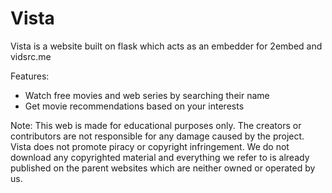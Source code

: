 # Vista

Vista is a website built on flask which acts as an embedder for 2embed and vidsrc.me

Features:
- Watch free movies and web series by searching their name
- Get movie recommendations based on your interests

Note: This web is made for educational purposes only. The creators or contributors are not responsible for any damage caused by the project. Vista does not promote piracy or copyright infringement. We do not download any copyrighted material and everything we refer to is already published on the parent websites which are neither owned or operated by us.

